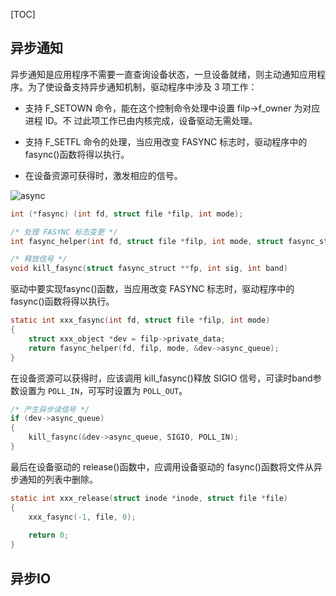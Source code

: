 <!--
 * @Description: 异步操作
 * @Author: luo_u
 * @Date: 2020-06-01 10:54:45
 * @LastEditTime: 2020-07-15 21:51:43
--> 

[TOC]

## 异步通知
异步通知是应用程序不需要一直查询设备状态，一旦设备就绪，则主动通知应用程序。为了使设备支持异步通知机制，驱动程序中涉及 3 项工作：

- 支持 F_SETOWN 命令，能在这个控制命令处理中设置 filp->f_owner 为对应进程 ID。不
过此项工作已由内核完成，设备驱动无需处理。

- 支持 F_SETFL 命令的处理，当应用改变 FASYNC 标志时，驱动程序中的fasync()函数将得以执行。

- 在设备资源可获得时，激发相应的信号。


![async](.img/async/async.png)

```c
int (*fasync) (int fd, struct file *filp, int mode);

/* 处理 FASYNC 标志变更 */
int fasync_helper(int fd, struct file *filp, int mode, struct fasync_struct **fa);

/* 释放信号 */
void kill_fasync(struct fasync_struct **fp, int sig, int band)
```

驱动中要实现fasync()函数，当应用改变 FASYNC 标志时，驱动程序中的fasync()函数将得以执行。
```c
static int xxx_fasync(int fd, struct file *filp, int mode)
{
	struct xxx_object *dev = filp->private_data;
	return fasync_helper(fd, filp, mode, &dev->async_queue);
}
```

在设备资源可以获得时，应该调用 kill_fasync()释放 SIGIO 信号，可读时band参数设置为 `POLL_IN`，可写时设置为 `POLL_OUT`。
```c
/* 产生异步读信号 */
if (dev->async_queue)
{
	kill_fasync(&dev->async_queue, SIGIO, POLL_IN);
}
```

最后在设备驱动的 release()函数中，应调用设备驱动的 fasync()函数将文件从异步通知的列表中删除。
```c
static int xxx_release(struct inode *inode, struct file *file)
{
	xxx_fasync(-1, file, 0);
	
	return 0;
}
```

## 异步IO